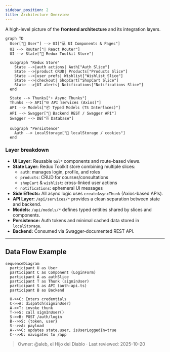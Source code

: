 ```yaml
---
sidebar_position: 2
title: Architecture Overview
---
```


A high-level picture of the **frontend architecture** and its integration layers.

```mermaid
graph TD
  User["👤 User"] --> UI["💻 UI Components & Pages"]
  UI --> Router["🧭 React Router"]
  UI --> State["🧠 Redux Toolkit Store"]

  subgraph "Redux Store"
    State -->|auth actions| Auth["Auth Slice"]
    State -->|product CRUD| Products["Products Slice"]
    State -->|user prefs| Wishlist["Wishlist Slice"]
    State -->|checkout| ShopCart["ShopCart Slice"]
    State -->|UI alerts| Notifications["Notifications Slice"]
  end

  State --> Thunks["⚡ Async Thunks"]
  Thunks --> API["🌐 API Services (Axios)"]
  API --> Models["📦 Typed Models (TS Interfaces)"]
  API --> Swagger["🧾 Backend REST / Swagger API"]
  Swagger --> DB["🗄 Database"]

  subgraph "Persistence"
    Auth --> LocalStorage["🔐 localStorage / cookies"]
  end
```
### Layer breakdown
- **UI Layer:** Reusable `Gal*` components and route-based views.  
- **State Layer:** Redux Toolkit store combining multiple slices:
  - `auth`: manages login, profile, and roles  
  - `products`: CRUD for courses/consultations  
  - `shopCart` & `wishlist`: cross-linked user actions  
  - `notifications`: ephemeral UI messages
- **Side Effects:** All async logic uses `createAsyncThunk` (Axios-based APIs).
- **API Layer:** `/api/services/*` provides a clean separation between state and backend.  
- **Models:** `/api/models/*` defines typed entities shared by slices and components.  
- **Persistence:** Auth tokens and minimal cached data stored in `localStorage`.  
- **Backend:** Consumed via Swagger-documented REST API.

---

## Data Flow Example

```mermaid
sequenceDiagram
  participant U as User
  participant C as Component (LoginForm)
  participant A as authSlice
  participant T as Thunk (signinUser)
  participant S as API (auth-api.ts)
  participant B as Backend

  U->>C: Enters credentials
  C->>A: dispatch(signinUser)
  A->>T: invoke thunk
  T->>S: call signInUser()
  S->>B: POST /auth/login
  B-->>S: {token, user}
  S-->>A: payload
  A-->>C: updates state.user, isUserLoggedIn=true
  C-->>U: navigates to /app
```

> Owner: @aleb, el Hijo del Diablo · Last reviewed: 2025-10-20
